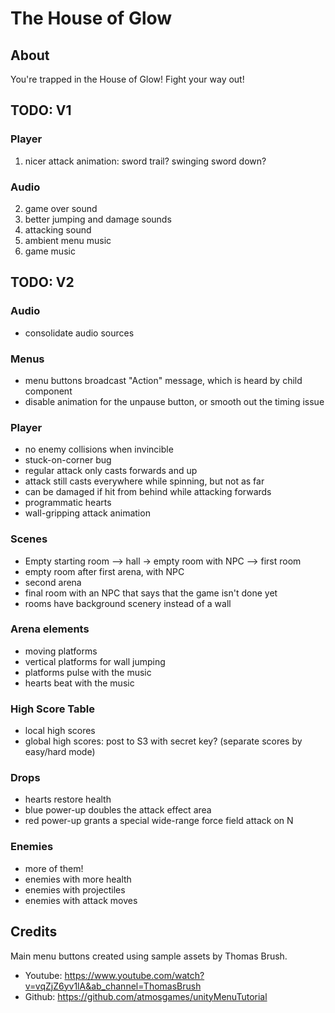 # The House of Glow

## About

You're trapped in the House of Glow! Fight your way out!

## TODO: V1

### Player

1. nicer attack animation: sword trail? swinging sword down?

### Audio

2. game over sound
3. better jumping and damage sounds
4. attacking sound
5. ambient menu music
6. game music

## TODO: V2

### Audio

- consolidate audio sources

### Menus

- menu buttons broadcast "Action" message, which is heard by child component
- disable animation for the unpause button, or smooth out the timing issue

### Player

- no enemy collisions when invincible
- stuck-on-corner bug
- regular attack only casts forwards and up
- attack still casts everywhere while spinning, but not as far
- can be damaged if hit from behind while attacking forwards
- programmatic hearts
- wall-gripping attack animation

### Scenes

- Empty starting room --> hall -> empty room with NPC --> first room
- empty room after first arena, with NPC
- second arena
- final room with an NPC that says that the game isn't done yet
- rooms have background scenery instead of a wall

### Arena elements

- moving platforms
- vertical platforms for wall jumping
- platforms pulse with the music
- hearts beat with the music

### High Score Table

- local high scores
- global high scores: post to S3 with secret key? (separate scores by easy/hard mode)

### Drops

- hearts restore health
- blue power-up doubles the attack effect area
- red power-up grants a special wide-range force field attack on N

### Enemies

- more of them!
- enemies with more health
- enemies with projectiles
- enemies with attack moves

## Credits

Main menu buttons created using sample assets by Thomas Brush.

- Youtube: https://www.youtube.com/watch?v=vqZjZ6yv1lA&ab_channel=ThomasBrush
- Github: https://github.com/atmosgames/unityMenuTutorial
